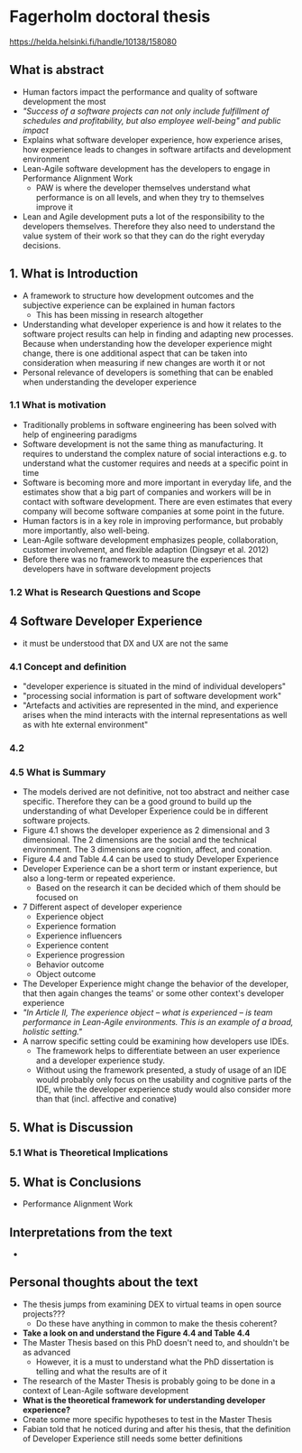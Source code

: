 # Fagerholm doctoral thesis

https://helda.helsinki.fi/handle/10138/158080

## What is abstract

- Human factors impact the performance and quality of software development the most
- *"Success of a software projects can not only include fulfillment of schedules and profitability, but also employee well-being" and public impact*
- Explains what software developer experience, how experience arises, how experience leads to changes in software artifacts and development environment 
- Lean-Agile software development has the developers to engage in Performance Alignment Work
  - PAW is where the developer themselves understand what performance is on all levels, and when they try to themselves improve it
- Lean and Agile development puts a lot of the responsibility to the developers themselves. Therefore they also need to understand the value system of their work so that they can do the right everyday decisions.  

## 1. What is Introduction

- A framework to structure how development outcomes and the subjective experience can be explained in human factors
  - This has been missing in research altogether
- Understanding what developer experience is and how it relates to the software project results can help in finding and adapting new processes. Because when understanding how the developer experience might change, there is one additional aspect that can be taken into consideration when measuring if new changes are worth it or not
- Personal relevance of developers is something that can be enabled when understanding the developer experience
  
### 1.1 What is motivation

- Traditionally problems in software engineering has been solved with help of engineering paradigms
- Software development is not the same thing as manufacturing. It requires to understand the complex nature of social interactions e.g. to understand what the customer requires and needs at a specific point in time
- Software is becoming more and more important in everyday life, and the estimates show that a big part of companies and workers will be in contact with software development. There are even estimates that every company will become software companies at some point in the future.
- Human factors is in a key role in improving performance, but probably more importantly, also well-being.
- Lean-Agile software development emphasizes people, collaboration, customer involvement, and flexible adaption (Dingsøyr et al. 2012)
- Before there was no framework to measure the experiences that developers have in software development projects

### 1.2 What is Research Questions and Scope

## 4 Software Developer Experience

- it must be understood that DX and UX are not the same

### 4.1 Concept and definition

- "developer experience is situated in the mind of individual developers"
- "processing social information is part of software development work"
- "Artefacts and activities are represented in the mind, and experience arises when the mind interacts with the internal representations as well as with hte external environment"

### 4.2 

### 4.5 What is Summary

- The models derived are not definitive, not too abstract and neither case specific. Therefore they can be a good ground to build up the understanding of what Developer Experience could be in different software projects.
- Figure 4.1 shows the developer experience as 2 dimensional and 3 dimensional. The 2 dimensions are the social and the technical environment. The 3 dimensions are cognition, affect, and conation. 
- Figure 4.4 and Table 4.4 can be used to study Developer Experience
- Developer Experience can be a short term or instant experience, but also a long-term or repeated experience.
  - Based on the research it can be decided which of them should be focused on
- 7 Different aspect of developer experience
  - Experience object
  - Experience formation
  - Experience influencers
  - Experience content
  - Experience progression
  - Behavior outcome
  - Object outcome
- The Developer Experience might change the behavior of the developer, that then again changes the teams' or some other context's developer experience
- *"In Article II, The experience object – what is experienced – is team performance in Lean-Agile environments. This is an example of a broad, holistic setting."*
- A narrow specific setting could be examining how developers use IDEs.
  - The framework helps to differentiate between an user experience and a developer experience study.
  - Without using the framework presented, a study of usage of an IDE would probably only focus on the usability and cognitive parts of the IDE, while the developer experience study would also consider more than that (incl. affective and conative)

## 5. What is Discussion

### 5.1 What is Theoretical Implications

## 5. What is Conclusions

- Performance Alignment Work

## Interpretations from the text
- 

## Personal thoughts about the text

- The thesis jumps from examining DEX to virtual teams in open source projects???
  - Do these have anything in common to make the thesis coherent?
- **Take a look on and understand the Figure 4.4 and Table 4.4**
- The Master Thesis based on this PhD doesn't need to, and shouldn't be as advanced
  - However, it is a must to understand what the PhD dissertation is telling and what the results are of it
- The research of the Master Thesis is probably going to be done in a context of Lean-Agile software development
- **What is the theoretical framework for understanding developer experience?**
- Create some more specific hypotheses to test in the Master Thesis
- Fabian told that he noticed during and after his thesis, that the definition of Developer Experience still needs some better definitions